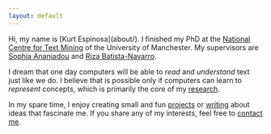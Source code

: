 ```yaml
---
layout: default
---
```


<div class="lead pretty-links">
  Hi, my name is [Kurt Espinosa](about/). I finished my PhD at the <a href="http://www.nactem.ac.uk" target="_blank">National Centre for Text Mining</a> of the University of Manchester. My supervisors are <a href="http://www.nactem.ac.uk/staff/sophia.ananiadou/" target="_blank">Sophia Ananiadou</a> and <a href="http://personalpages.manchester.ac.uk/staff/riza.batista/default.htm" target="_blank"> Riza Batista-Navarro</a>.

  I dream that one day computers will be able to *read* and *understand* text just like we do. I believe that is possible only if computers can learn to *represent* concepts, which is primarily the core of my [research](research/). 

  In my spare time, I enjoy creating small and fun [projects](projects/) or [writing](blog/) about ideas that fascinate me. If you share any of my interests, feel free to <a href="mailto:kurtjunshean.espinosa@postgrad.manchester.ac.uk">contact me</a>.
</div>
